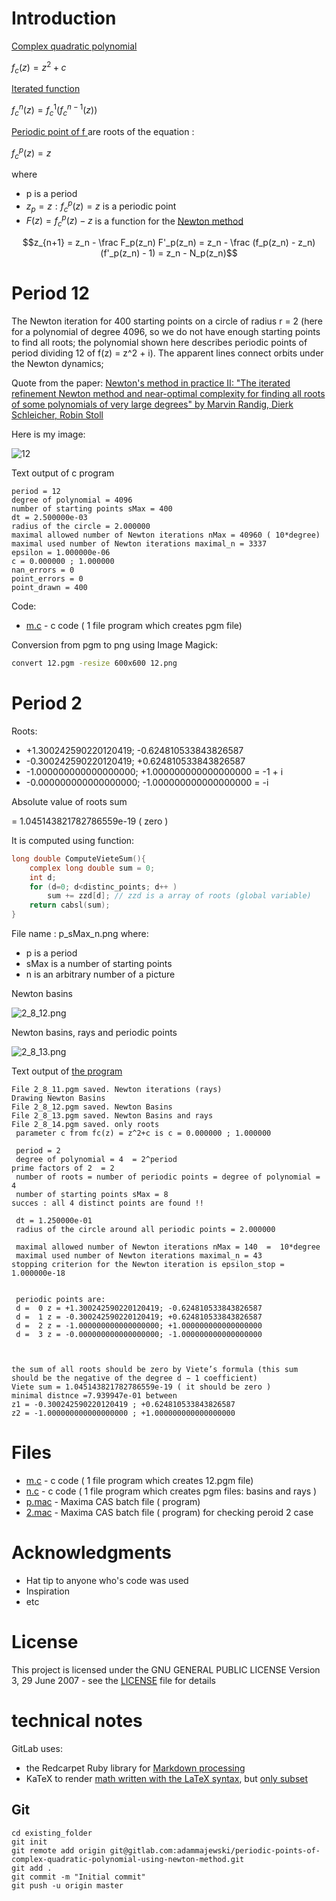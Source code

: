 # Introduction

[Complex quadratic polynomial](https://en.wikipedia.org/wiki/Complex_quadratic_polynomial) 

$`f_c(z) = z^2 + c`$

[Iterated function](https://en.wikipedia.org/wiki/Complex_quadratic_polynomial#Notation)

$`f_c^n(z) =  f_c^1(f_c^{n-1}(z)) `$


[Periodic point of f ](https://en.wikibooks.org/wiki/Fractals/Iterations_in_the_complex_plane/periodic_points) are roots of the equation : 

$`f_c^p(z) =  z `$



where
* p is a period
* $`{z_p = z : f_c^p(z) =  z }`$ is a periodic point
* $`F(z) = f_c^p(z) - z `$ is a function for the [Newton method ](https://en.wikibooks.org/wiki/Fractals/Iterations_in_the_complex_plane/periodic_points#Newton_method)


```math
z_{n+1} = z_n - \frac F_p(z_n) F'_p(z_n) = z_n - \frac (f_p(z_n) - z_n) (f'_p(z_n) - 1)  = z_n - N_p(z_n)
```





# Period 12
>>>
The Newton iteration for 400 starting points on a circle of radius r = 2 (here for a polynomial of degree 4096, so we do not have enough starting points to find all roots; the polynomial shown
here describes periodic points of period dividing 12 of f(z) = z^2 + i). The apparent lines connect orbits under the Newton dynamics; 
>>>
   
   
Quote from the paper: [Newton's method in practice II: "The iterated refinement Newton method and near-optimal complexity for finding all roots of some polynomials of very large degrees" by Marvin Randig, Dierk Schleicher, Robin Stoll](https://arxiv.org/abs/1703.05847)



Here is my image: 

![12](./12.png) 

Text output of c program 
```
period = 12  
degree of polynomial = 4096  
number of starting points sMax = 400
dt = 2.500000e-03
radius of the circle = 2.000000
maximal allowed number of Newton iterations nMax = 40960 ( 10*degree) 
maximal used number of Newton iterations maximal_n = 3337  
epsilon = 1.000000e-06
c = 0.000000 ; 1.000000 
nan_errors = 0
point_errors = 0
point_drawn = 400
```


Code:
* [m.c](m.c) - c code ( 1 file program which creates pgm file)


Conversion from pgm to png using Image Magick: 

```bash
convert 12.pgm -resize 600x600 12.png
```



# Period 2

Roots:
* +1.300242590220120419; -0.624810533843826587 
* -0.300242590220120419; +0.624810533843826587 
* -1.000000000000000000; +1.000000000000000000 = -1 + i
* -0.000000000000000000; -1.000000000000000000 = -i

Absolute value of roots sum 

=  1.045143821782786559e-19 ( zero ) 

It is computed using function: 
```c
long double ComputeVieteSum(){
	complex long double sum = 0;
	int d;
	for (d=0; d<distinc_points; d++ )
		sum += zzd[d]; // zzd is a array of roots (global variable)
	return cabsl(sum);
}
```


File name : p_sMax_n.png where:
* p is a period 
* sMax is a number of starting points 
* n is an arbitrary number of a picture


Newton basins  

![2_8_12.png](./2_8_12.png) 



Newton basins, rays and periodic points  

![2_8_13.png](./2_8_13.png) 

Text output of [the program](n.c) 

```
File 2_8_11.pgm saved. Newton iterations (rays) 
Drawing Newton Basins 
File 2_8_12.pgm saved. Newton Basins 
File 2_8_13.pgm saved. Newton Basins and rays 
File 2_8_14.pgm saved. only roots 
 parameter c from fc(z) = z^2+c is c = 0.000000 ; 1.000000 

 period = 2  
 degree of polynomial = 4  = 2^period
prime factors of 2  = 2	
 number of roots = number of periodic points = degree of polynomial = 4  
 number of starting points sMax = 8
succes : all 4 distinct points are found !!

 dt = 1.250000e-01
 radius of the circle around all periodic points = 2.000000
 
 maximal allowed number of Newton iterations nMax = 140  =  10*degree 
 maximal used number of Newton iterations maximal_n = 43 
stopping criterion for the Newton iteration is epsilon_stop = 1.000000e-18


 periodic points are: 
 d =  0 z = +1.300242590220120419; -0.624810533843826587 
 d =  1 z = -0.300242590220120419; +0.624810533843826587 
 d =  2 z = -1.000000000000000000; +1.000000000000000000 
 d =  3 z = -0.000000000000000000; -1.000000000000000000 



the sum of all roots should be zero by Viete’s formula (this sum should be the negative of the degree d − 1 coefficient)
Viete sum = 1.045143821782786559e-19 ( it should be zero )
minimal distnce =7.939947e-01 between
z1 = -0.300242590220120419 ; +0.624810533843826587 
z2 = -1.000000000000000000 ; +1.000000000000000000
```



# Files
* [m.c](m.c) - c code ( 1 file program which creates 12.pgm file)
* [n.c](n.c) - c code ( 1 file program which creates pgm files: basins and rays  )
* [p.mac](p.mac) - Maxima CAS batch file ( program) 
* [2.mac](2.mac) - Maxima CAS batch file ( program) for checking peroid 2 case 




# Acknowledgments

* Hat tip to anyone who's code was used
* Inspiration
* etc

# License

This project is licensed under the  GNU GENERAL PUBLIC LICENSE Version 3, 29 June 2007 - see the [LICENSE](LICENSE) file for details

# technical notes
GitLab uses:
* the Redcarpet Ruby library for [Markdown processing](https://gitlab.com/gitlab-org/gitlab-ce/blob/master/doc/user/markdown.md)
* KaTeX to render [math written with the LaTeX syntax](https://gitlab.com/gitlab-org/gitlab-ce/blob/master/doc/user/markdown.md), but [only subset](https://khan.github.io/KaTeX/function-support.html)




## Git
```
cd existing_folder
git init
git remote add origin git@gitlab.com:adammajewski/periodic-points-of-complex-quadratic-polynomial-using-newton-method.git
git add .
git commit -m "Initial commit"
git push -u origin master

```

